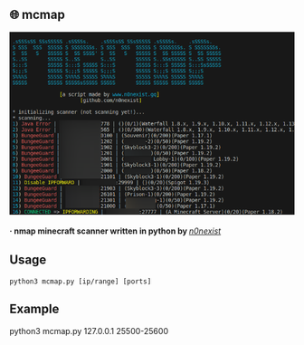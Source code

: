 ## :globe_with_meridians: mcmap
![alt-text](https://github.com/n0nexist/mcmap/blob/main/screenshot.png?raw=true)<br><br>
<b>· nmap minecraft scanner written in python by </b><i><a href="http://www.n0nexist.gq">n0nexist</a></i>

## Usage
```
python3 mcmap.py [ip/range] [ports]
```

## Example
python3 mcmap.py 127.0.0.1 25500-25600
